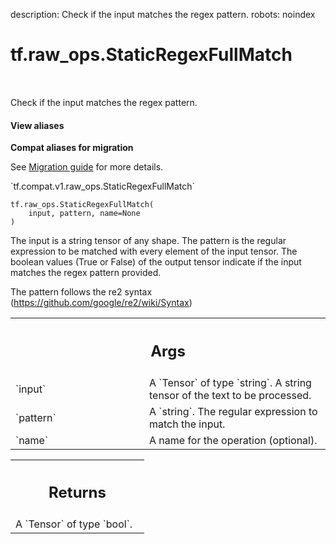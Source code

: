 description: Check if the input matches the regex pattern.
robots: noindex

# tf.raw_ops.StaticRegexFullMatch

<!-- Insert buttons and diff -->

<table class="tfo-notebook-buttons tfo-api nocontent" align="left">

</table>



Check if the input matches the regex pattern.


<section class="expandable">
  <h4 class="showalways">View aliases</h4>
  <p>
<b>Compat aliases for migration</b>
<p>See
<a href="https://www.tensorflow.org/guide/migrate">Migration guide</a> for
more details.</p>
<p>`tf.compat.v1.raw_ops.StaticRegexFullMatch`</p>
</p>
</section>

<pre class="devsite-click-to-copy prettyprint lang-py tfo-signature-link">
<code>tf.raw_ops.StaticRegexFullMatch(
    input, pattern, name=None
)
</code></pre>



<!-- Placeholder for "Used in" -->

The input is a string tensor of any shape. The pattern is the
regular expression to be matched with every element of the input tensor.
The boolean values (True or False) of the output tensor indicate
if the input matches the regex pattern provided.

The pattern follows the re2 syntax (https://github.com/google/re2/wiki/Syntax)

<!-- Tabular view -->
 <table class="responsive fixed orange">
<colgroup><col width="214px"><col></colgroup>
<tr><th colspan="2"><h2 class="add-link">Args</h2></th></tr>

<tr>
<td>
`input`<a id="input"></a>
</td>
<td>
A `Tensor` of type `string`.
A string tensor of the text to be processed.
</td>
</tr><tr>
<td>
`pattern`<a id="pattern"></a>
</td>
<td>
A `string`. The regular expression to match the input.
</td>
</tr><tr>
<td>
`name`<a id="name"></a>
</td>
<td>
A name for the operation (optional).
</td>
</tr>
</table>



<!-- Tabular view -->
 <table class="responsive fixed orange">
<colgroup><col width="214px"><col></colgroup>
<tr><th colspan="2"><h2 class="add-link">Returns</h2></th></tr>
<tr class="alt">
<td colspan="2">
A `Tensor` of type `bool`.
</td>
</tr>

</table>

